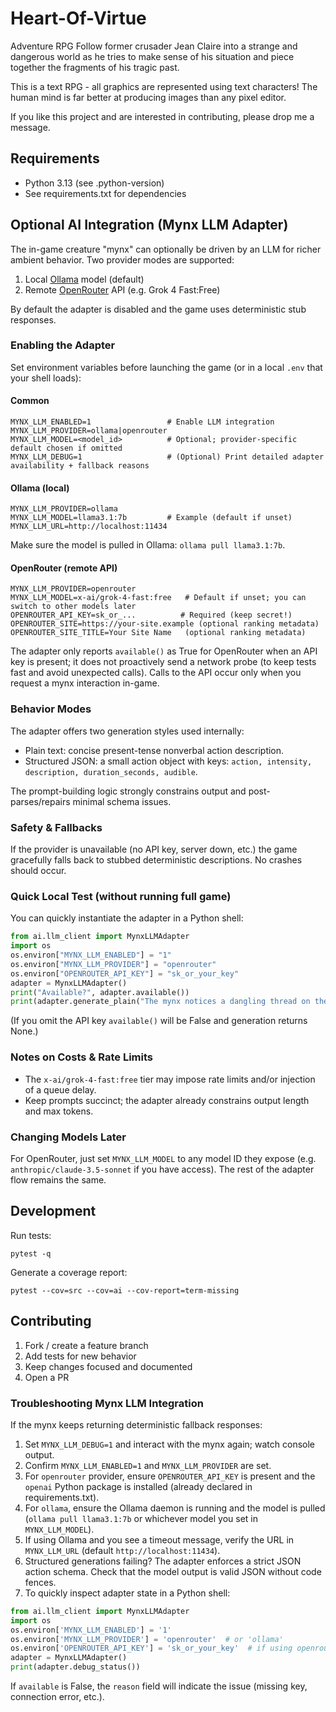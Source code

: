 # Heart-Of-Virtue
Adventure RPG
Follow former crusader Jean Claire into a strange and dangerous world as he tries to make sense of his situation and piece together the fragments of his tragic past.

This is a text RPG - all graphics are represented using text characters! The human mind is far better at producing images than any pixel editor.

If you like this project and are interested in contributing, please drop me a message.

## Requirements
- Python 3.13 (see .python-version)
- See requirements.txt for dependencies

## Optional AI Integration (Mynx LLM Adapter)
The in-game creature "mynx" can optionally be driven by an LLM for richer ambient behavior. Two provider modes are supported:

1. Local [Ollama](https://ollama.com/) model (default)
2. Remote [OpenRouter](https://openrouter.ai/) API (e.g. Grok 4 Fast:Free)

By default the adapter is disabled and the game uses deterministic stub responses.

### Enabling the Adapter
Set environment variables before launching the game (or in a local `.env` that your shell loads):

#### Common
```
MYNX_LLM_ENABLED=1                 # Enable LLM integration
MYNX_LLM_PROVIDER=ollama|openrouter
MYNX_LLM_MODEL=<model_id>          # Optional; provider-specific default chosen if omitted
MYNX_LLM_DEBUG=1                   # (Optional) Print detailed adapter availability + fallback reasons
```

#### Ollama (local)
```
MYNX_LLM_PROVIDER=ollama
MYNX_LLM_MODEL=llama3.1:7b         # Example (default if unset)
MYNX_LLM_URL=http://localhost:11434
```
Make sure the model is pulled in Ollama: `ollama pull llama3.1:7b`.

#### OpenRouter (remote API)
```
MYNX_LLM_PROVIDER=openrouter
MYNX_LLM_MODEL=x-ai/grok-4-fast:free   # Default if unset; you can switch to other models later
OPENROUTER_API_KEY=sk_or_...          # Required (keep secret!)
OPENROUTER_SITE=https://your-site.example (optional ranking metadata)
OPENROUTER_SITE_TITLE=Your Site Name   (optional ranking metadata)
```
The adapter only reports `available()` as True for OpenRouter when an API key is present; it does not proactively send a network probe (to keep tests fast and avoid unexpected calls). Calls to the API occur only when you request a mynx interaction in-game.

### Behavior Modes
The adapter offers two generation styles used internally:
- Plain text: concise present-tense nonverbal action description.
- Structured JSON: a small action object with keys: `action, intensity, description, duration_seconds, audible`.

The prompt-building logic strongly constrains output and post-parses/repairs minimal schema issues.

### Safety & Fallbacks
If the provider is unavailable (no API key, server down, etc.) the game gracefully falls back to stubbed deterministic descriptions. No crashes should occur.

### Quick Local Test (without running full game)
You can quickly instantiate the adapter in a Python shell:
```python
from ai.llm_client import MynxLLMAdapter
import os
os.environ["MYNX_LLM_ENABLED"] = "1"
os.environ["MYNX_LLM_PROVIDER"] = "openrouter"
os.environ["OPENROUTER_API_KEY"] = "sk_or_your_key"
adapter = MynxLLMAdapter()
print("Available?", adapter.available())
print(adapter.generate_plain("The mynx notices a dangling thread on the player's cloak."))
```
(If you omit the API key `available()` will be False and generation returns None.)

### Notes on Costs & Rate Limits
- The `x-ai/grok-4-fast:free` tier may impose rate limits and/or injection of a queue delay.
- Keep prompts succinct; the adapter already constrains output length and max tokens.

### Changing Models Later
For OpenRouter, just set `MYNX_LLM_MODEL` to any model ID they expose (e.g. `anthropic/claude-3.5-sonnet` if you have access). The rest of the adapter flow remains the same.

## Development
Run tests:
```
pytest -q
```
Generate a coverage report:
```
pytest --cov=src --cov=ai --cov-report=term-missing
```

## Contributing
1. Fork / create a feature branch
2. Add tests for new behavior
3. Keep changes focused and documented
4. Open a PR

### Troubleshooting Mynx LLM Integration
If the mynx keeps returning deterministic fallback responses:
1. Set `MYNX_LLM_DEBUG=1` and interact with the mynx again; watch console output.
2. Confirm `MYNX_LLM_ENABLED=1` and `MYNX_LLM_PROVIDER` are set.
3. For `openrouter` provider, ensure `OPENROUTER_API_KEY` is present and the `openai` Python package is installed (already declared in requirements.txt).
4. For `ollama`, ensure the Ollama daemon is running and the model is pulled (`ollama pull llama3.1:7b` or whichever model you set in `MYNX_LLM_MODEL`).
5. If using Ollama and you see a timeout message, verify the URL in `MYNX_LLM_URL` (default `http://localhost:11434`).
6. Structured generations failing? The adapter enforces a strict JSON action schema. Check that the model output is valid JSON without code fences.
7. To quickly inspect adapter state in a Python shell:
```python
from ai.llm_client import MynxLLMAdapter
import os
os.environ['MYNX_LLM_ENABLED'] = '1'
os.environ['MYNX_LLM_PROVIDER'] = 'openrouter'  # or 'ollama'
os.environ['OPENROUTER_API_KEY'] = 'sk_or_your_key'  # if using openrouter
adapter = MynxLLMAdapter()
print(adapter.debug_status())
```
If `available` is False, the `reason` field will indicate the issue (missing key, connection error, etc.).
